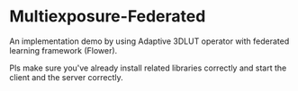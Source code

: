 # Multiexposure-Federated
An implementation demo by using Adaptive 3DLUT operator with federated learning framework (Flower).

Pls make sure you've already install related libraries correctly and start the client and the server correctly.
